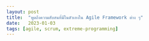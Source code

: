 ```yaml
---
layout: post
title:  "พูดถึงความสับสนที่มีในตัวเองใน Agile Framework ต่าง ๆ"
date:   2023-01-03
tags: [agile, scrum, extreme-programming]
---
```

